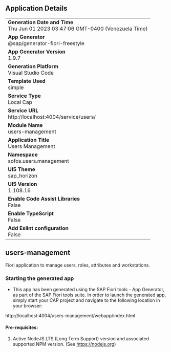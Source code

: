 ## Application Details
|               |
| ------------- |
|**Generation Date and Time**<br>Thu Jun 01 2023 03:47:06 GMT-0400 (Venezuela Time)|
|**App Generator**<br>@sap/generator-fiori-freestyle|
|**App Generator Version**<br>1.9.7|
|**Generation Platform**<br>Visual Studio Code|
|**Template Used**<br>simple|
|**Service Type**<br>Local Cap|
|**Service URL**<br>http://localhost:4004/service/users/
|**Module Name**<br>users-management|
|**Application Title**<br>Users Management|
|**Namespace**<br>sofos.users.management|
|**UI5 Theme**<br>sap_horizon|
|**UI5 Version**<br>1.108.16|
|**Enable Code Assist Libraries**<br>False|
|**Enable TypeScript**<br>False|
|**Add Eslint configuration**<br>False|

## users-management

Fiori application to manage users, roles, attributes and workstations.

### Starting the generated app

-   This app has been generated using the SAP Fiori tools - App Generator, as part of the SAP Fiori tools suite.  In order to launch the generated app, simply start your CAP project and navigate to the following location in your browser:

http://localhost:4004/users-management/webapp/index.html

#### Pre-requisites:

1. Active NodeJS LTS (Long Term Support) version and associated supported NPM version.  (See https://nodejs.org)


